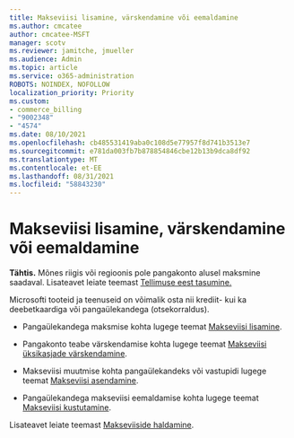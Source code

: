 ```yaml
---
title: Makseviisi lisamine, värskendamine või eemaldamine
ms.author: cmcatee
author: cmcatee-MSFT
manager: scotv
ms.reviewer: jamitche, jmueller
ms.audience: Admin
ms.topic: article
ms.service: o365-administration
ROBOTS: NOINDEX, NOFOLLOW
localization_priority: Priority
ms.custom:
- commerce_billing
- "9002348"
- "4574"
ms.date: 08/10/2021
ms.openlocfilehash: cb485531419aba0c108d5e77957f8d741b3513e7
ms.sourcegitcommit: e781da003fb7b878854846cbe12b13b9dca8df92
ms.translationtype: MT
ms.contentlocale: et-EE
ms.lasthandoff: 08/31/2021
ms.locfileid: "58843230"
---
```

# <a name="add-update-or-remove-payment-method"></a>Makseviisi lisamine, värskendamine või eemaldamine

**Tähtis.** Mõnes riigis või regioonis pole pangakonto alusel maksmine saadaval. Lisateavet leiate teemast [Tellimuse eest tasumine.](https://docs.microsoft.com/microsoft-365/commerce/billing-and-payments/pay-for-your-subscription) 

Microsofti tooteid ja teenuseid on võimalik osta nii krediit- kui ka deebetkaardiga või pangaülekandega (otsekorraldus).

- Pangaülekandega maksmise kohta lugege teemat [Makseviisi lisamine](https://docs.microsoft.com/microsoft-365/commerce/billing-and-payments/manage-payment-methods#add-a-payment-method).

- Pangakonto teabe värskendamise kohta lugege teemat [Makseviisi üksikasjade värskendamine](https://docs.microsoft.com/microsoft-365/commerce/billing-and-payments/manage-payment-methods#update-payment-method-details).

- Makseviisi muutmise kohta pangaülekandeks või vastupidi lugege teemat [Makseviisi asendamine](https://docs.microsoft.com/microsoft-365/commerce/billing-and-payments/manage-payment-methods#replace-a-payment-method).

- Pangaülekandega makseviisi eemaldamise kohta lugege teemat [Makseviisi kustutamine](https://docs.microsoft.com/microsoft-365/commerce/billing-and-payments/manage-payment-methods#delete-a-payment-method).

Lisateavet leiate teemast [Makseviiside haldamine](https://docs.microsoft.com/microsoft-365/commerce/billing-and-payments/manage-payment-methods).
